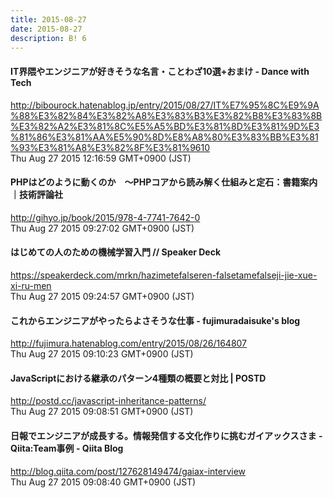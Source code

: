 ```yaml
---
title: 2015-08-27
date: 2015-08-27
description: B! 6
---
```


#### IT界隈やエンジニアが好きそうな名言・ことわざ10選+おまけ - Dance with Tech
http://bibourock.hatenablog.jp/entry/2015/08/27/IT%E7%95%8C%E9%9A%88%E3%82%84%E3%82%A8%E3%83%B3%E3%82%B8%E3%83%8B%E3%82%A2%E3%81%8C%E5%A5%BD%E3%81%8D%E3%81%9D%E3%81%86%E3%81%AA%E5%90%8D%E8%A8%80%E3%83%BB%E3%81%93%E3%81%A8%E3%82%8F%E3%81%9610<br>
Thu Aug 27 2015 12:16:59 GMT+0900 (JST)<br>


#### PHPはどのように動くのか　～PHPコアから読み解く仕組みと定石：書籍案内｜技術評論社
http://gihyo.jp/book/2015/978-4-7741-7642-0<br>
Thu Aug 27 2015 09:27:02 GMT+0900 (JST)<br>


#### はじめての人のための機械学習入門 // Speaker Deck
https://speakerdeck.com/mrkn/hazimetefalseren-falsetamefalseji-jie-xue-xi-ru-men<br>
Thu Aug 27 2015 09:24:57 GMT+0900 (JST)<br>


#### これからエンジニアがやったらよさそうな仕事 - fujimuradaisuke's blog
http://fujimura.hatenablog.com/entry/2015/08/26/164807<br>
Thu Aug 27 2015 09:10:23 GMT+0900 (JST)<br>


#### JavaScriptにおける継承のパターン4種類の概要と対比 | POSTD
http://postd.cc/javascript-inheritance-patterns/<br>
Thu Aug 27 2015 09:08:51 GMT+0900 (JST)<br>


#### 日報でエンジニアが成長する。情報発信する文化作りに挑むガイアックスさま - Qiita:Team事例 - Qiita Blog
http://blog.qiita.com/post/127628149474/gaiax-interview<br>
Thu Aug 27 2015 09:08:40 GMT+0900 (JST)<br>


